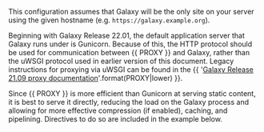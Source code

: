 This configuration assumes that Galaxy will be the only site on your server using the given hostname (e.g.
``https://galaxy.example.org``).

Beginning with Galaxy Release 22.01, the default application server that Galaxy runs under is Gunicorn. Because of this,
the HTTP protocol should be used for communication between {{ PROXY }} and Galaxy, rather
than the uWSGI protocol used in earlier version of this document.
Legacy instructions for proxying via uWSGI can be found in the {{ '[Galaxy Release 21.09 proxy documentation](https://docs.galaxyproject.org/en/release_21.09/admin/{}.html)'.format(PROXY|lower) }}.

Since {{ PROXY }} is more efficient than Gunicorn at serving static content, it is best to serve it directly, reducing the load
on the Galaxy process and allowing for more effective compression (if enabled), caching, and pipelining. Directives to
do so are included in the example below.
